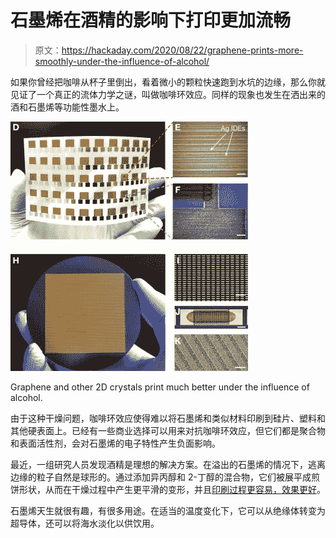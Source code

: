 # 石墨烯在酒精的影响下打印更加流畅

> 原文：<https://hackaday.com/2020/08/22/graphene-prints-more-smoothly-under-the-influence-of-alcohol/>

如果你曾经把咖啡从杯子里倒出，看着微小的颗粒快速跑到水坑的边缘，那么你就见证了一个真正的流体力学之谜，叫做咖啡环效应。同样的现象也发生在洒出来的酒和石墨烯等功能性墨水上。

[![](img/4eade0d0e0130a74b8240345e96ff865.png)](https://hackaday.com/wp-content/uploads/2020/08/printed-crystals.jpg)

Graphene and other 2D crystals print much better under the influence of alcohol.

由于这种干燥问题，咖啡环效应使得难以将石墨烯和类似材料印刷到硅片、塑料和其他硬表面上。已经有一些商业选择可以用来对抗咖啡环效应，但它们都是聚合物和表面活性剂，会对石墨烯的电子特性产生负面影响。

最近，一组研究人员发现酒精是理想的解决方案。在溢出的石墨烯的情况下，逃离边缘的粒子自然是球形的。通过添加异丙醇和 2-丁醇的混合物，它们被展平成煎饼形状，从而在干燥过程中产生更平滑的变形，并且[印刷过程更容易，效果更好](https://advances.sciencemag.org/content/6/33/eaba5029)。

石墨烯天生就很有趣，有很多用途。在适当的温度变化下，它可以从绝缘体转变为超导体，还可以将海水淡化以供饮用。
